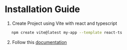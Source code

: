 # Installation Guide

1. Create Project using Vite with react and typescript
```bash
   npm create vite@latest my-app --template react-ts
```

2. Follow this [documentation](https://tailwindcss.com/docs/installation/using-vite)

